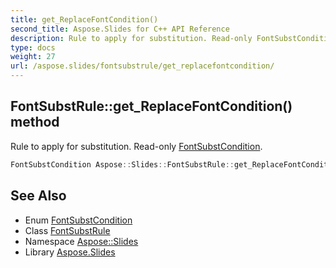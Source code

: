 ```yaml
---
title: get_ReplaceFontCondition()
second_title: Aspose.Slides for C++ API Reference
description: Rule to apply for substitution. Read-only FontSubstCondition.
type: docs
weight: 27
url: /aspose.slides/fontsubstrule/get_replacefontcondition/
---
```

## FontSubstRule::get_ReplaceFontCondition() method


Rule to apply for substitution. Read-only [FontSubstCondition](../../fontsubstcondition/).

```cpp
FontSubstCondition Aspose::Slides::FontSubstRule::get_ReplaceFontCondition() override
```

## See Also

* Enum [FontSubstCondition](../../fontsubstcondition/)
* Class [FontSubstRule](../)
* Namespace [Aspose::Slides](../../)
* Library [Aspose.Slides](../../../)